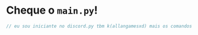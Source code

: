 # Cheque o `main.py`!

```js
// eu sou iniciante no discord.py tbm k(allangamesxd) mais os comandos vão tá no main.py e o que eu vou aprendendo eu coloco lá
```
